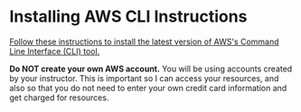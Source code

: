 # Installing AWS CLI Instructions

[Follow these instructions to install the latest version of AWS's Command Line Interface (CLI) tool.](https://docs.aws.amazon.com/cli/latest/userguide/getting-started-install.html)

**Do NOT create your own AWS account.** You will be using accounts created by your instructor. This is important so I can access your resources, and also so that you do not need to enter your own credit card information and get charged for resources.


